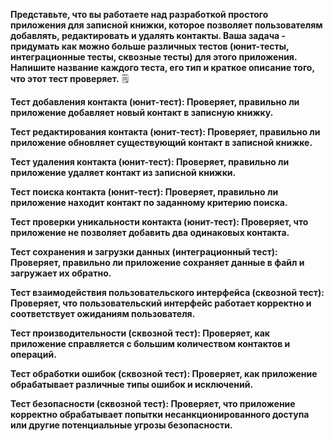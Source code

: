 **Представьте, что вы работаете над разработкой простого приложения для записной книжки, которое позволяет пользователям добавлять, редактировать и удалять контакты. Ваша задача - придумать как можно больше различных тестов (юнит-тесты, интеграционные тесты, сквозные тесты) для этого приложения. Напишите название каждого теста, его тип и краткое описание того, что этот тест проверяет.** 🗒 


__Тест добавления контакта (юнит-тест): Проверяет, правильно ли приложение добавляет новый контакт в записную книжку.__

__Тест редактирования контакта (юнит-тест): Проверяет, правильно ли приложение обновляет существующий контакт в записной книжке.__

__Тест удаления контакта (юнит-тест): Проверяет, правильно ли приложение удаляет контакт из записной книжки.__

__Тест поиска контакта (юнит-тест): Проверяет, правильно ли приложение находит контакт по заданному критерию поиска.__

__Тест проверки уникальности контакта (юнит-тест): Проверяет, что приложение не позволяет добавить два одинаковых контакта.__

__Тест сохранения и загрузки данных (интеграционный тест): Проверяет, правильно ли приложение сохраняет данные в файл и загружает их обратно.__

__Тест взаимодействия пользовательского интерфейса (сквозной тест): Проверяет, что пользовательский интерфейс работает корректно и соответствует ожиданиям пользователя.__

__Тест производительности (сквозной тест): Проверяет, как приложение справляется с большим количеством контактов и операций.__

__Тест обработки ошибок (сквозной тест): Проверяет, как приложение обрабатывает различные типы ошибок и исключений.__

__Тест безопасности (сквозной тест): Проверяет, что приложение корректно обрабатывает попытки несанкционированного доступа или другие потенциальные угрозы безопасности.__
